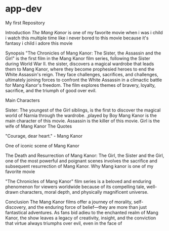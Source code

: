 # app-dev
My first Repository

Introduction *The Mang Kanor* is one of my favorite movie when i was i child i watch this multiple time like i never bored to this movie because it's fantasy i child i adore this movie

Synopsis "The Chronicles of Mang Kanor: The Sister, the Assassin and the Girl" is the first film in the Mang Kanor film series, following the Sister during World War II. the sister, discovers a magical wardrobe that leads them to Mang Kanor, where they become prophesied heroes to end the White Assassin's reign. They face challenges, sacrifices, and challenges, ultimately joining forces to confront the White Assassin in a climactic battle for Mang Kanor's freedom. The film explores themes of bravery, loyalty, sacrifice, and the triumph of good over evil.

Main Characters

Sister: The youngest of the Girl siblings, is the first to discover the magical world of Narnia through the wardrobe. ,played by Boy
Mang Kanor is the main character of this movie.
Assassin is the killer of this movie.
Girl is the wife of Mang Kanor
The Quotes

"Courage, dear heart." - Mang Kanor

One of iconic scene of Mang Kanor

The Death and Resurrection of Mang Kanor: The Girl, the Sister and the Girl, one of the most powerful and poignant scenes involves the sacrifice and subsequent resurrection of Mang Kanor.
Why Mang kanor is one of my favorite movie

"The Chronicles of Mang Kanor" film series is a beloved and enduring phenomenon for viewers worldwide because of its compelling tale, well-drawn characters, moral depth, and physically magnificent universe.

Conclusion The Mang Kanor films offer a journey of morality, self-discovery, and the enduring force of belief—they are more than just fantastical adventures. As fans bid adieu to the enchanted realm of Mang Kanor, the show leaves a legacy of creativity, insight, and the conviction that virtue always triumphs over evil, even in the face of
